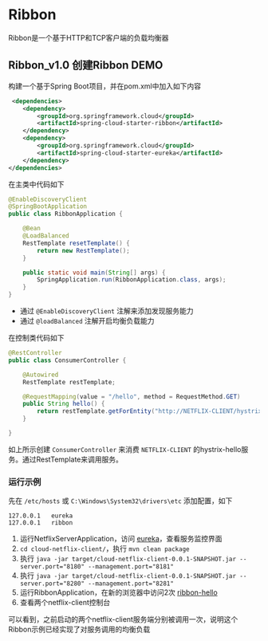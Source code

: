 # Ribbon

Ribbon是一个基于HTTP和TCP客户端的负载均衡器

## Ribbon_v1.0 创建Ribbon DEMO

构建一个基于Spring Boot项目，并在pom.xml中加入如下内容

```xml
 <dependencies>
    <dependency>
        <groupId>org.springframework.cloud</groupId>
        <artifactId>spring-cloud-starter-ribbon</artifactId>
    </dependency>
    <dependency>
        <groupId>org.springframework.cloud</groupId>
        <artifactId>spring-cloud-starter-eureka</artifactId>
    </dependency>
</dependencies>
```

在主类中代码如下

```java
@EnableDiscoveryClient
@SpringBootApplication
public class RibbonApplication {

    @Bean
    @LoadBalanced
    RestTemplate resetTemplate() {
        return new RestTemplate();
    }

    public static void main(String[] args) {
        SpringApplication.run(RibbonApplication.class, args);
    }
}
```

+ 通过 `@EnableDiscoveryClient` 注解来添加发现服务能力
+ 通过 `@loadBalanced` 注解开启均衡负载能力

在控制类代码如下

```java
@RestController
public class ConsumerController {

    @Autowired
    RestTemplate restTemplate;

    @RequestMapping(value = "/hello", method = RequestMethod.GET)
    public String hello() {
        return restTemplate.getForEntity("http://NETFLIX-CLIENT/hystrix-hello", String.class).getBody();
    }

}
```
如上所示创建 `ConsumerController` 来消费 `NETFLIX-CLIENT` 的hystrix-hello服务。通过RestTemplate来调用服务。

### 运行示例

先在 `/etc/hosts` 或 `C:\Windows\System32\drivers\etc` 添加配置，如下

```text
127.0.0.1	eureka
127.0.0.1	ribbon
```

1. 运行NetflixServerApplication，访问 [eureka](http://eureka:8761)，查看服务监控界面
1. `cd cloud-netflix-client/`，执行 `mvn clean package`
1. 执行 `java -jar target/cloud-netflix-client-0.0.1-SNAPSHOT.jar --server.port="8180" --management.port="8181"`
1. 执行 `java -jar target/cloud-netflix-client-0.0.1-SNAPSHOT.jar --server.port="8280" --management.port="8281"`
1. 运行RibbonApplication，在新的浏览器中访问2次 [ribbon-hello](http://ribbon:3333/hello) 
1. 查看两个netflix-client控制台

可以看到，之前启动的两个netflix-client服务端分别被调用一次，说明这个Ribbon示例已经实现了对服务调用的均衡负载

